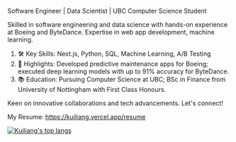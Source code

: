 Software Engineer | Data Scientist | UBC Computer Science Student

Skilled in software engineering and data science with hands-on experience at Boeing and ByteDance. Expertise in web app development, machine learning.

1. 🛠 Key Skills: Next.js, Python, SQL, Machine Learning, A/B Testing
2. 💼 Highlights: Developed predictive maintenance apps for Boeing; executed deep learning models with up to 91% accuracy for ByteDance.
3. 📚 Education: Pursuing Computer Science at UBC; BSc in Finance from University of Nottingham with First Class Honours.

Keen on innovative collaborations and tech advancements. Let's connect!

My Resume: https://kuiliang.vercel.app/resume

[![Kuiliang's top langs](https://github-readme-stats.vercel.app/api/top-langs?username=Crayon-ShinChan&theme=tokyonight)](#typescriptjavascript)
